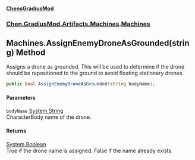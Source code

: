 #### [ChensGradiusMod](index 'index')
### [Chen.GradiusMod.Artifacts.Machines](ayrCd5wE1fGIQOox6GFHYA 'Chen.GradiusMod.Artifacts.Machines').[Machines](06BKrroboYsdkfWNwbWj1A 'Chen.GradiusMod.Artifacts.Machines.Machines')
## Machines.AssignEnemyDroneAsGrounded(string) Method
Assigns a drone as grounded. This will be used to determine if the drone should be repositioned to the ground to avoid floating stationary drones.  
```csharp
public bool AssignEnemyDroneAsGrounded(string bodyName);
```
#### Parameters
<a name='Chen_GradiusMod_Artifacts_Machines_Machines_AssignEnemyDroneAsGrounded(string)_bodyName'></a>
`bodyName` [System.String](https://docs.microsoft.com/en-us/dotnet/api/System.String 'System.String')  
CharacterBody name of the drone.
  
#### Returns
[System.Boolean](https://docs.microsoft.com/en-us/dotnet/api/System.Boolean 'System.Boolean')  
True if the drone name is assigned. False if the name already exists.
